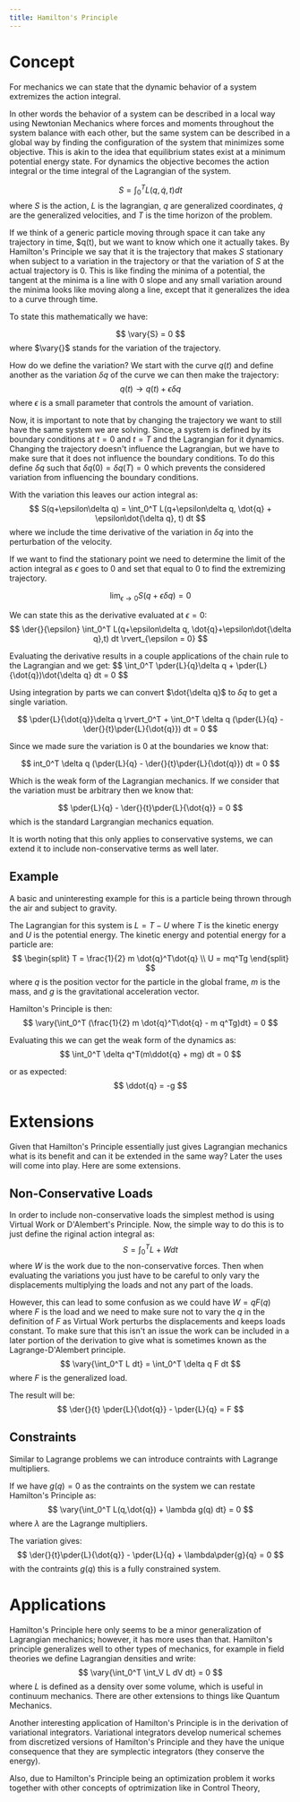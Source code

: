 ```yaml
---
title: Hamilton's Principle
---
```


$$
\newcommand{\vary}[1]{\delta(#1)}
\newcommand{\der}[2]{\frac{d#1}{d#2}}
\newcommand{\pder}[2]{\frac{\partial#1}{\partial#2}}  
$$

# Concept
For mechanics we can state that the dynamic behavior of a system extremizes the action integral.

In other words the behavior of a system can be described in a local way using Newtonian Mechanics where forces and moments throughout the system balance with each other, but the same system can be described in a global way by finding the configuration of the system that minimizes some objective. This is akin to the idea that equilibrium states exist at a minimum potential energy state. For dynamics the objective becomes the action integral or the time integral of the Lagrangian of the system. 

$$
S = \int_0^T L(q, \dot{q}, t) dt
$$
where $S$ is the action, $L$ is the lagrangian, $q$ are generalized coordinates, $\dot{q}$ are the generalized velocities, and $T$ is the time horizon of the problem.

If we think of a generic particle moving through space it can take any trajectory in time, $q(t), but we want to know which one it actually takes. By Hamilton's Principle we say that it is the trajectory that makes $S$ stationary when subject to a variation in the trajectory or that the variation of $S$ at the actual trajectory is 0. This is like finding the minima of a potential, the tangent at the minima is a line with 0 slope and any small variation around the minima looks like moving along a line, except that it generalizes the idea to a curve through time.

To state this mathematically we have:

$$
\vary{S} = 0
$$
where $\vary{}$ stands for the variation of the trajectory.

How do we define the variation? We start with the curve $q(t)$ and define another as the variation $\delta q$ of the curve we can then make the trajectory:
$$
q(t) \rightarrow q(t) + \epsilon\delta q
$$
where $\epsilon$ is a small parameter that controls the amount of variation.

Now, it is important to note that by changing the trajectory we want to still have the same system we are solving. Since, a system is defined by its boundary conditions at $t=0$ and $t=T$ and the Lagrangian for it dynamics. Changing the trajectory doesn't influence the Lagrangian, but we have to make sure that it does not influence the boundary conditions. To do this define $\delta q$ such that $\delta q(0) = \delta q(T) = 0$ which prevents the considered variation from influencing the boundary conditions. 

With the variation this leaves our action integral as:
$$
S(q+\epsilon\delta q) = \int_0^T L(q+\epsilon\delta q, \dot{q} + \epsilon\dot{\delta q}, t) dt
$$
where we include the time derivative of the variation in $\delta q$ into the perturbation of the velocity. 

If we want to find the stationary point we need to determine the limit of the action integral as $\epsilon$ goes to 0 and set that equal to 0 to find the extremizing trajectory.

$$
\lim_{\epsilon \to 0} S(q + \epsilon \delta q) = 0
$$

We can state this as the derivative evaluated at $\epsilon=0$:
$$
\der{}{\epsilon} \int_0^T L(q+\epsilon\delta q, \dot{q}+\epsilon\dot{\delta q},t) dt \rvert_{\epsilon = 0}
$$

Evaluating the derivative results in a couple applications of the chain rule to the Lagrangian and we get:
$$
\int_0^T \pder{L}{q}\delta q + \pder{L}{\dot{q})\dot{\delta q} dt = 0
$$

Using integration by parts we can convert $\dot{\delta q}$ to $\delta q$ to get a single variation.

$$
\pder{L}{\dot{q}}\delta q \rvert_0^T + \int_0^T \delta q (\pder{L}{q} - \der{}{t}\pder{L}{\dot{q}}) dt = 0
$$

Since we made sure the variation is 0 at the boundaries we know that:

$$
int_0^T \delta q (\pder{L}{q} - \der{}{t}\pder{L}{\dot{q}}) dt = 0
$$

Which is the weak form of the Lagrangian mechanics. If we consider that the variation must be arbitrary then we know that:

$$
\pder{L}{q} - \der{}{t}\pder{L}{\dot{q}} = 0
$$
which is the standard Largrangian mechanics equation.

It is worth noting that this only applies to conservative systems, we can extend it to include non-conservative terms as well later.

## Example

A basic and uninteresting example for this is a particle being thrown through the air and subject to gravity. 

The Lagrangian for this system is $L = T-U$ where $T$ is the kinetic energy and $U$ is the potential energy. The kinetic energy and potential energy for a particle are:
$$
\begin{split}
T = \frac{1}{2} m \dot{q}^T\dot{q} \\
U = mq^Tg
\end{split}
$$
where $q$ is the position vector for the particle in the global frame, $m$ is the mass, and $g$ is the gravitational acceleration vector. 

Hamilton's Principle is then:
$$
\vary{\int_0^T (\frac{1}{2} m \dot{q}^T\dot{q} - m q^Tg)dt} = 0
$$

Evaluating this we can get the weak form of the dynamics as:
$$
\int_0^T \delta q^T(m\ddot{q} + mg) dt = 0
$$

or as expected:
$$ \ddot{q} = -g $$

# Extensions

Given that Hamilton's Principle essentially just gives Lagrangian mechanics what is its benefit and can it be extended in the same way? Later the uses will come into play. Here are some extensions.

## Non-Conservative Loads

In order to include non-conservative loads the simplest method is using Virtual Work or D'Alembert's Principle. Now, the simple way to do this is to just define the riginal action integral as:
$$
S = \int_0^T L+W dt
$$
where $W$ is the work due to the non-conservative forces. Then when evaluating the variations you just have to be careful to only vary the displacements multiplying the loads and not any part of the loads.

However, this can lead to some confusion as we could have $W = qF(q)$ where $F$ is the load and we need to make sure not to vary the $q$ in the definition of $F$ as Virtual Work perturbs the displacements and keeps loads constant. To make sure that this isn't an issue the work can be included in a later portion of the derivation to give what is sometimes known as the Lagrange-D'Alembert principle.
$$
\vary{\int_0^T L dt} = \int_0^T \delta q F dt
$$
where $F$ is the generalized load.

The result will be:
$$
\der{}{t} \pder{L}{\dot{q}} - \pder{L}{q} = F
$$

## Constraints

Similar to Lagrange problems we can introduce contraints with Lagrange multipliers.

If we have $g(q) = 0$ as the contraints on the system we can restate Hamilton's Principle as:
$$
\vary{\int_0^T L(q,\dot{q}) + \lambda g(q) dt} = 0
$$
where $\lambda$ are the Lagrange multipliers. 

The variation gives:
$$
\der{}{t}\pder{L}{\dot{q}} - \pder{L}{q} + \lambda\pder{g}{q} = 0
$$
with the contraints $g(q)$ this is a fully constrained system.

# Applications

Hamilton's Principle here only seems to be a minor generalization of Lagrangian mechanics; however, it has more uses than that. Hamilton's principle generalizes well to other types of mechanics, for example in field theories we define Lagrangian densities and write:
$$
\vary{\int_0^T \int_V L dV dt} = 0
$$
where $L$ is defined as a density over some volume, which is useful in continuum mechanics. There are other extensions to things like Quantum Mechanics.

Another interesting application of Hamilton's Principle is in the derivation of variational integrators. Variational integrators develop numerical schemes from discretized versions of Hamilton's Principle and they have the unique consequence that they are symplectic integrators (they conserve the energy).

Also, due to Hamilton's Principle being an optimization problem it works together with other concepts of optrimization like in Control Theory,